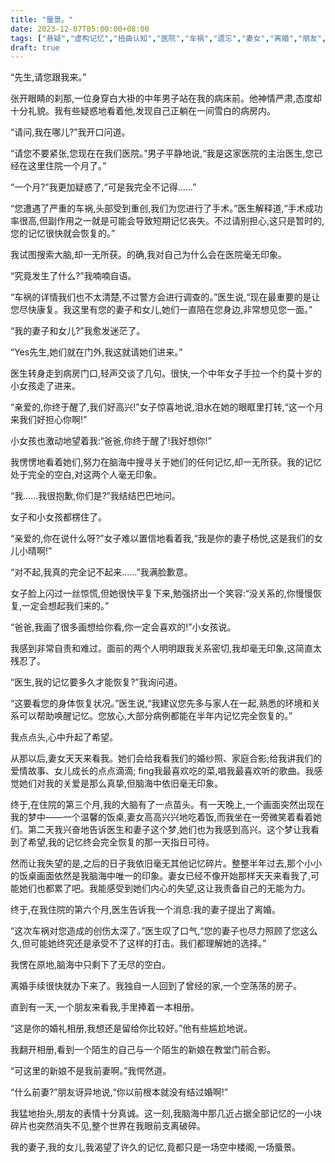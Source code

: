 ```yaml
---
title: "蜃景。"
date: 2023-12-07T05:00:00+08:00
tags: ["悬疑","虚构记忆","扭曲认知","医院","车祸","遗忘","妻女","离婚","朋友","照片","真相大白", "Claude"]
draft: true
--- 
```


“先生,请您跟我来。”

张开眼睛的刹那,一位身穿白大褂的中年男子站在我的病床前。他神情严肃,态度却十分礼貌。我有些疑惑地看着他,发现自己正躺在一间雪白的病房内。

“请问,我在哪儿?”我开口问道。

“请您不要紧张,您现在在我们医院。”男子平静地说,“我是这家医院的主治医生,您已经在这里住院一个月了。”

“一个月?”我更加疑惑了,“可是我完全不记得......”

“您遭遇了严重的车祸,头部受到重创,我们为您进行了手术。”医生解释道,“手术成功率很高,但副作用之一就是可能会导致短期记忆丧失。不过请别担心,这只是暂时的,您的记忆很快就会恢复的。”

我试图搜索大脑,却一无所获。的确,我对自己为什么会在医院毫无印象。

“究竟发生了什么?”我喃喃自语。

“车祸的详情我们也不太清楚,不过警方会进行调查的。”医生说,“现在最重要的是让您尽快康复。我这里有您的妻子和女儿,她们一直陪在您身边,非常想见您一面。”

“我的妻子和女儿?”我愈发迷茫了。

“Yes先生,她们就在门外,我这就请她们进来。” 

医生转身走到病房门口,轻声交谈了几句。很快,一个中年女子手拉一个约莫十岁的小女孩走了进来。

“亲爱的,你终于醒了,我们好高兴!”女子惊喜地说,泪水在她的眼眶里打转,“这一个月来我们好担心你啊!”

小女孩也激动地望着我:“爸爸,你终于醒了!我好想你!” 

我愣愣地看着她们,努力在脑海中搜寻关于她们的任何记忆,却一无所获。我的记忆处于完全的空白,对这两个人毫无印象。

“我......我很抱歉,你们是?”我结结巴巴地问。

女子和小女孩都楞住了。

“亲爱的,你在说什么呀?”女子难以置信地看着我,“我是你的妻子杨悦,这是我们的女儿小晴啊!”

“对不起,我真的完全记不起来......”我满脸歉意。

女子脸上闪过一丝惊慌,但她很快平复下来,勉强挤出一个笑容:“没关系的,你慢慢恢复,一定会想起我们来的。”

“爸爸,我画了很多画想给你看,你一定会喜欢的!”小女孩说。

我感到非常自责和难过。面前的两个人明明跟我关系密切,我却毫无印象,这简直太残忍了。

“医生,我的记忆要多久才能恢复?”我询问道。

“这要看您的身体恢复状况。”医生说,“我建议您先多与家人在一起,熟悉的环境和关系可以帮助唤醒记忆。您放心,大部分病例都能在半年内记忆完全恢复的。”

我点点头,心中升起了希望。

从那以后,妻女天天来看我。她们会给我看我们的婚纱照、家庭合影;给我讲我们的爱情故事、女儿成长的点点滴滴; fing我最喜欢吃的菜,唱我最喜欢听的歌曲。我感觉她们对我的关爱是那么真挚,但脑海中依旧毫无印象。

终于,在住院的第三个月,我的大脑有了一点苗头。有一天晚上,一个画面突然出现在我的梦中——一个温馨的饭桌,妻女高高兴兴地吃着饭,而我坐在一旁微笑着看着她们。第二天我兴奋地告诉医生和妻子这个梦,她们也为我感到高兴。这个梦让我看到了希望,我的记忆终会完全恢复的那一天指日可待。

然而让我失望的是,之后的日子我依旧毫无其他记忆碎片。整整半年过去,那个小小的饭桌画面依然是我脑海中唯一的印象。妻女已经不像开始那样天天来看我了,可能她们也都累了吧。我能感受到她们内心的失望,这让我责备自己的无能为力。

终于,在我住院的第六个月,医生告诉我一个消息:我的妻子提出了离婚。

“这次车祸对您造成的创伤太深了。”医生叹了口气,“您的妻子也尽力照顾了您这么久,但可能她终究还是承受不了这样的打击。我们都理解她的选择。”

我愣在原地,脑海中只剩下了无尽的空白。

离婚手续很快就办下来了。我独自一人回到了曾经的家,一个空荡荡的房子。

直到有一天,一个朋友来看我,手里捧着一本相册。

“这是你的婚礼相册,我想还是留给你比较好。”他有些尴尬地说。

我翻开相册,看到一个陌生的自己与一个陌生的新娘在教堂门前合影。

“可这里的新娘不是我前妻啊。”我愕然道。

“什么前妻?”朋友讶异地说,“你以前根本就没有结过婚啊!”

我猛地抬头,朋友的表情十分真诚。这一刻,我脑海中那几近占据全部记忆的一小块碎片也突然消失不见,整个世界在我眼前支离破碎。

我的妻子,我的女儿,我渴望了许久的记忆,竟都只是一场空中楼阁,一场蜃景。